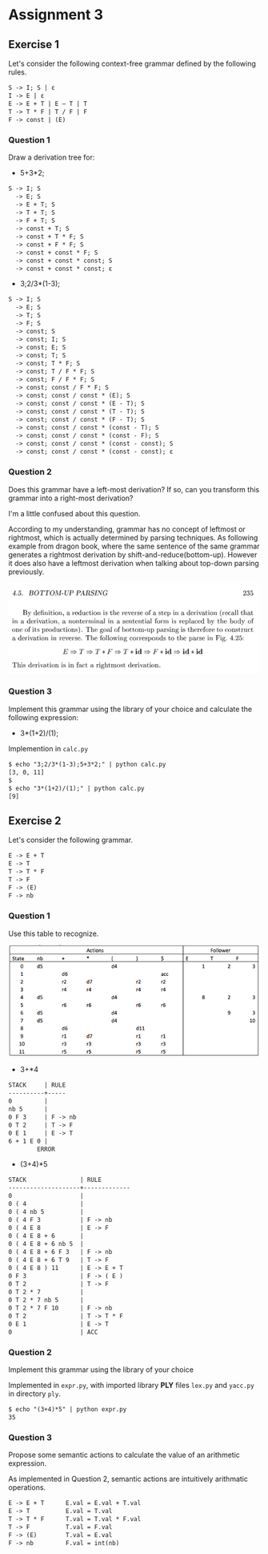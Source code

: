 
Assignment 3
============

Exercise 1
----------

Let's consider the following context-free grammar defined by the following rules.

```
S -> I; S | ε 
I -> E | ε
E -> E + T | E – T | T
T -> T * F | T / F | F
F -> const | (E)
```


### Question 1

Draw a derivation tree for:

- 5+3*2;

```
S -> I; S
  -> E; S
  -> E + T; S
  -> T + T; S
  -> F + T; S
  -> const + T; S
  -> const + T * F; S
  -> const + F * F; S
  -> const + const * F; S
  -> const + const * const; S
  -> const + const * const; ε
```

- 3;2/3*(1-3);

```
S -> I; S
  -> E; S
  -> T; S
  -> F; S
  -> const; S
  -> const; I; S
  -> const; E; S
  -> const; T; S
  -> const; T * F; S
  -> const; T / F * F; S
  -> const; F / F * F; S
  -> const; const / F * F; S
  -> const; const / const * (E); S
  -> const; const / const * (E - T); S
  -> const; const / const * (T - T); S
  -> const; const / const * (F - T); S
  -> const; const / const * (const - T); S
  -> const; const / const * (const - F); S
  -> const; const / const * (const - const); S
  -> const; const / const * (const - const); ε
```

### Question 2

Does this grammar have a left-most derivation? If so, can you transform this grammar into a right-most derivation?

I'm a little confused about this question. 

According to my understanding, grammar has no concept of leftmost or rightmost, which is actually determined by parsing techniques. As following example from dragon book, where the same sentence of the same grammar generates a rightmost derivation by shift-and-reduce(bottom-up). However it does also have a leftmost derivation when talking about top-down parsing previously.

<img src="/doc/images/assignment_03_left_right_most.png"/>

### Question 3

Implement this grammar using the library of your choice and calculate the following expression:

- 3*(1+2)/(1);

Implemention in `calc.py`

```
$ echo "3;2/3*(1-3);5+3*2;" | python calc.py
[3, 0, 11]
$ 
$ echo "3*(1+2)/(1);" | python calc.py
[9]
```


Exercise 2
----------

Let's consider the following grammar.

```
E -> E + T
E -> T
T -> T * F
T -> F
F -> (E)
F -> nb
```

### Question 1

Use this table to recognize.

<img src="/doc/images/assignment_03_table.png"/>

- 3+*4

```
STACK     | RULE
----------+-----
0         | 
nb 5      | 
0 F 3     | F -> nb
0 T 2     | T -> F
0 E 1     | E -> T
6 + 1 E 0 | 
        ERROR
```

- (3+4)*5

```
STACK               | RULE
--------------------+-------------
0                   |
0 ( 4               |
0 ( 4 nb 5          |
0 ( 4 F 3           | F -> nb
0 ( 4 E 8           | E -> F
0 ( 4 E 8 + 6       |
0 ( 4 E 8 + 6 nb 5  |
0 ( 4 E 8 + 6 F 3   | F -> nb
0 ( 4 E 8 + 6 T 9   | T -> F
0 ( 4 E 8 ) 11      | E -> E + T
0 F 3               | F -> ( E )
0 T 2               | T -> F
0 T 2 * 7           |
0 T 2 * 7 nb 5      |
0 T 2 * 7 F 10      | F -> nb
0 T 2               | T -> T * F
0 E 1               | E -> T
0                   | ACC
```

### Question 2

Implement this grammar using the library of your choice

Implemented in `expr.py`, with imported library **PLY** files `lex.py` and `yacc.py` in directory `ply`.

```
$ echo "(3+4)*5" | python expr.py
35
```

### Question 3

Propose some semantic actions to calculate the value of an arithmetic expression.

As implemented in Question 2, semantic actions are intuitively arithmatic operations. 

```
E -> E + T      E.val = E.val + T.val
E -> T          E.val = T.val
T -> T * F      T.val = T.val * F.val
T -> F          T.val = F.val
F -> (E)        T.val = E.val
F -> nb         F.val = int(nb)
```
